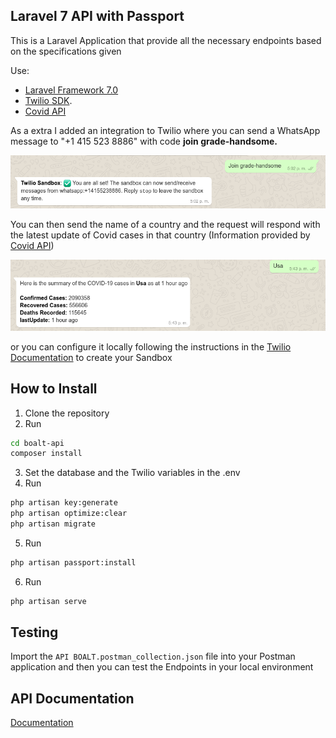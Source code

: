 ## Laravel 7 API with Passport


This is a Laravel Application that provide all the necessary endpoints based on the
specifications given

Use: 
- [Laravel Framework 7.0](https://laravel.com)
- [Twilio SDK](https://www.twilio.com/).
- [Covid API](https://covid19.mathdro.id/api)

As a extra I added an integration to Twilio where you can send a WhatsApp message to "+1 415 523 8886" with code <b>join grade-handsome.</b>

![alt text](https://github.com/JavierTibi/boalt-api/blob/master/img_examples/Screenshot_Join.png?raw=true)

You can then send the name of a country and the request will respond with the latest update of Covid cases in that country (Information provided by [Covid API](https://covid19.mathdro.id/api))

![alt text](https://github.com/JavierTibi/boalt-api/blob/master/img_examples/Screenshot_Country.png?raw=true)

or you can configure it locally following the instructions in the [Twilio Documentation](https://www.twilio.com/docs/whatsapp/api#overview) to create your Sandbox

## How to Install

1. Clone the repository
2. Run 
```bash
cd boalt-api
composer install
```
3. Set the database and the Twilio variables in the .env
4. Run
```bash
php artisan key:generate
php artisan optimize:clear
php artisan migrate
```
5. Run
```bash
php artisan passport:install
```

6. Run
```bash
php artisan serve
```
## Testing
Import the `API BOALT.postman_collection.json` file into your Postman application and then you can test the Endpoints in your local environment

## API Documentation

[Documentation](https://documenter.getpostman.com/view/5402529/SzzheyRz?version=latest)
